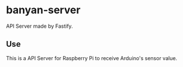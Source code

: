 # banyan-server
API Server made by Fastify.

## Use
This is a API Server for Raspberry Pi to receive Arduino's sensor value.